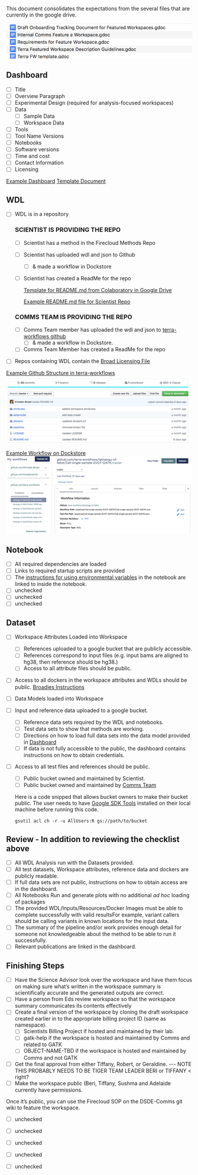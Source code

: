 This document consolidates the expectations from the several files that are currently in the google drive.

![Current documents in the drive](Terra_Documents.png)


## Dashboard

* [ ] Title  
* [ ] Overview Paragraph 
* [ ] Experimental Design (required for analysis-focused workspaces) 
* [ ] Data 
     - [ ] Sample Data
     - [ ] Workspace Data
* [ ] Tools
* [ ] Tool Name Versions 
* [ ] Notebooks 
* [ ] Software versions
* [ ] Time and cost
* [ ] Contact Information
* [ ] Licensing

[Example Dashboard](Example_Dashboard.png)
[Template Document](Terra_FW_Template.pdf)

## WDL

* [ ] WDL is in a repository

     ### SCIENTIST IS PROVIDING THE REPO 

     - [ ] Scientist has a method in the Firecloud Methods Repo
     - [ ] Scientist has uploaded wdl and json to Github 
          - [ ] & made a workflow in Dockstore
     - [ ] Scientist has created a ReadMe for the repo

          [Template for README.md from Colaboratory in Google Drive](Readme_Template_Beri.md)
          
          [Example README.md file for Scientist Repo](Example_Readme_Github_Repo.md)

     ### COMMS TEAM IS PROVIDING THE REPO 
     
     - [ ] Comms Team member has uploaded the wdl and json to  [terra-workflows github](https://github.com/terra-workflows/)
          - [ ] & made a workflow in Dockstore.
     - [ ] Comms Team Member has created a ReadMe for the repo
     
* [ ] Repos containing WDL contain the [Broad Licensing File](LICENSE)
      
[Example Github Structure in terra-workflows](https://github.com/terra-workflows/tetralogy-of-fallot)
![Example Folders to be included in github](Example_github_structure.png)
      
[Example Workflow on Dockstore](https://dockstore.org/my-workflows/github.com/terra-workflows/tetralogy-of-fallot/Call-single-sample-GVCF-GATK)
![Example Worklow on Dockstore](Example_Workflow_Tool.png)
      


## Notebook

* [ ] All required dependencies are loaded
* [ ] Links to required startup scripts are provided
* [ ] The [instructions for using environmental variables](https://broadinstitute.zendesk.com/hc/en-us/articles/360026639112-New-Environmental-Variables-for-Jupyter-Notebooks) in the notebook are linked to inside the notebook.
* [ ] unchecked 
* [ ] unchecked 
* [ ] unchecked 

## Dataset 

* [ ] Workspace Attributes Loaded into Workspace
     - [ ] References uploaded to a google bucket that are publicly accessible.
     - [ ] References correspond to input files (e.g. input bams are aligned to hg38, then reference should be hg38.)
     - [ ] Access to all attribute files should be public. 
* [ ] Access to all dockers in the workspace attributes and WDLs should be public. [Broadies Instructions](https://software.broadinstitute.org/firecloud/documentation/article?id=6886)
* [ ] Data Models loaded into Workspace 
* [ ] Input and reference data uploaded to a google bucket.
     - [ ] Reference data sets required by the WDL and notebooks.
     - [ ] Test data sets to show that methods are working.
     - [ ] Directions on how to load full data sets into the data model provided in [Dashboard](Example_Dashboard.md)
     - [ ] If data is not fully accessible to the public, the dashboard contains instructions on how to obtain credentials.
* [ ] Access to all test files and references should be public.
     - [ ] Public bucket owned and maintained by Scientist.
     - [ ] Public bucket owned and maintained by [Comms Team](https://console.cloud.google.com/storage/browser/terra-featured-workspaces/?project=broad-dsde-outreach&organizationId=548622027621)

     Here is a code snipped that allows bucket owners to make their bucket public.  The user needs to have [Google SDK Tools](https://cloud.google.com/sdk/) installed on their local machine before running this code.
     
     ```
     gsutil acl ch -r -u AllUsers:R gs://path/to/bucket
     ```

## Review - In addition to reviewing the checklist above

* [ ] All WDL Analysis run with the Datasets provided.
* [ ] All test datasets, Workspace attributes, reference data and dockers are publicly readable.
* [ ] If full data sets are not public, instructions on how to obtain access are in the dashboard.
* [ ] All Notebooks Run and generate plots with no additional *ad hoc* loading of packages
* [ ] The provided WDL/Inputs/Resources/Docker Images must be able to complete successfully with valid resultsFor example, variant callers should be calling variants in known locations for the input data.
* [ ] The summary of the pipeline and/or work provides enough detail for someone not knowledgeable about the method to be able to run it successfully.
* [ ] Relevant publications are linked in the dashboard.

## Finishing Steps

* [ ] Have the Science Advisor look over the workspace and have them focus on making sure what’s written in the workspace summary is scientifically accurate and the generated outputs are correct. 
* [ ] Have a person from Eds review workspace so that the workspace summary communicates its contents effectively
* [ ] Create a final version of the workspace by cloning the draft workspace created earlier in to the appropriate billing project ID (same as namespace). 
     - [ ] Scientists Billing Project if hosted and maintained by their lab.
     - [ ] gatk-help if the workspace is hosted and maintained by Comms and related to GATK
     - [ ] OBJECT-NAME-TBD if the workspace is hosted and maintained by Comms and not GATK
* [ ] Get the final approval from either Tiffany, Robert, or Geraldine. --- NOTE THIS PROBABLY NEEDS TO BE TIGER TEAM LEADER BERI or TIFFANY < right?
* [ ] Make the workspace public (Beri, Tiffany, Sushma and Adelaide currently have permissions.

Once it’s public, you can use the Firecloud SOP on the DSDE-Comms git wiki to feature the workspace.

* [ ] unchecked 
* [ ] unchecked 
* [ ] unchecked 
* [ ] unchecked 
* [ ] unchecked 


